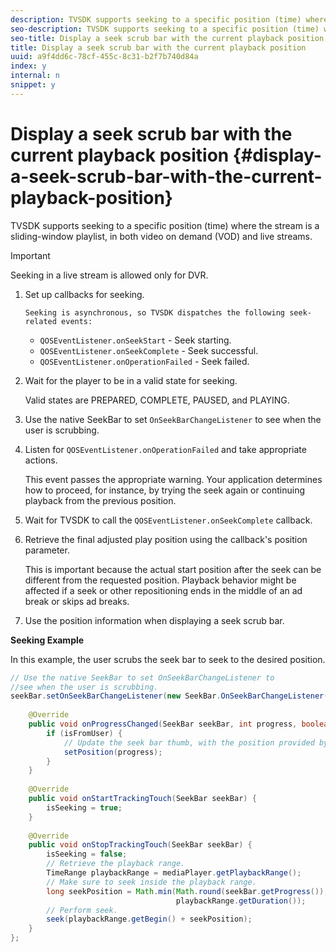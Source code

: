 ```yaml
---
description: TVSDK supports seeking to a specific position (time) where the stream is a sliding-window playlist, in both video on demand (VOD) and live streams.
seo-description: TVSDK supports seeking to a specific position (time) where the stream is a sliding-window playlist, in both video on demand (VOD) and live streams.
seo-title: Display a seek scrub bar with the current playback position
title: Display a seek scrub bar with the current playback position
uuid: a9f4dd6c-78cf-455c-8c31-b2f7b740d84a
index: y
internal: n
snippet: y
---
```


# Display a seek scrub bar with the current playback position {#display-a-seek-scrub-bar-with-the-current-playback-position}

TVSDK supports seeking to a specific position (time) where the stream is a sliding-window playlist, in both video on demand (VOD) and live streams.

>[!IMPORTANT]
>
>Seeking in a live stream is allowed only for DVR.

1. Set up callbacks for seeking.

       Seeking is asynchronous, so TVSDK dispatches the following seek-related events:

    * `QOSEventListener.onSeekStart` - Seek starting. 
    * `QOSEventListener.onSeekComplete` - Seek successful. 
    * `QOSEventListener.onOperationFailed` - Seek failed.

1. Wait for the player to be in a valid state for seeking.

   Valid states are PREPARED, COMPLETE, PAUSED, and PLAYING. 

1. Use the native SeekBar to set `OnSeekBarChangeListener` to see when the user is scrubbing.
1. Listen for `QOSEventListener.onOperationFailed` and take appropriate actions.

   This event passes the appropriate warning. Your application determines how to proceed, for instance, by trying the seek again or continuing playback from the previous position. 

1. Wait for TVSDK to call the `QOSEventListener.onSeekComplete` callback.
1. Retrieve the final adjusted play position using the callback's position parameter.

   This is important because the actual start position after the seek can be different from the requested position. Playback behavior might be affected if a seek or other repositioning ends in the middle of an ad break or skips ad breaks. 

1. Use the position information when displaying a seek scrub bar.

<a id="example_9657AA855B6A4355B0E7D854596FFB54"></a>

**Seeking Example**

In this example, the user scrubs the seek bar to seek to the desired position. 

```java
// Use the native SeekBar to set OnSeekBarChangeListener to  
//see when the user is scrubbing. 
seekBar.setOnSeekBarChangeListener(new SeekBar.OnSeekBarChangeListener() { 
 
    @Override 
    public void onProgressChanged(SeekBar seekBar, int progress, boolean isFromUser) { 
        if (isFromUser) {  
            // Update the seek bar thumb, with the position provided by the user. 
            setPosition(progress); 
        } 
    } 
 
    @Override 
    public void onStartTrackingTouch(SeekBar seekBar) { 
        isSeeking = true; 
    } 
 
    @Override 
    public void onStopTrackingTouch(SeekBar seekBar) { 
        isSeeking = false; 
        // Retrieve the playback range. 
        TimeRange playbackRange = mediaPlayer.getPlaybackRange(); 
        // Make sure to seek inside the playback range. 
        long seekPosition = Math.min(Math.round(seekBar.getProgress()),  
                                     playbackRange.getDuration()); 
        // Perform seek. 
        seek(playbackRange.getBegin() + seekPosition); 
    } 
}; 

```


